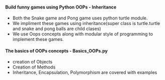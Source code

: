#### Build funny games using Python OOPs - Inheritance
* Both the Snake game and Pong game uses python turtle module.
* We impliment these games using inheritance(super class is turtle.turtle and snake and pong balls are child clases)
* We use Oops concepts along with modular style of programming to implement these games.
#### The basics of OOPs concepts - Basics_OOPs.py
* creation of Objects
* Creation of Methods
* Inheritance, Encapsulation, Polymorphism are covered with examples
